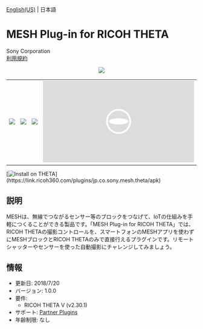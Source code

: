 [English(US)](README.md) | 日本語

# MESH Plug-in for RICOH THETA

Sony Corporation  
[利用規約](https://support.meshprj.com/hc/en-us/articles/115003533914)

<div align="center"><img src="./1.png"><table><tr><td><img src="./2.png"></td><td><img src="./3.png"></td><td><img src="./4.png"></td><td><img src="./5.png"></td></tr></table></div>

[![Install on THETA](https://assets.ricoh360.com/image/upload/v1/front/theta/install-button.svg?)](https://link.ricoh360.com/plugins/jp.co.sony.mesh.theta/apk)

## 説明

<div id="plugin-description">

MESHは、無線でつながるセンサー等のブロックをつなげて、IoTの仕組みを手軽につくることができる製品です。「MESH Plug-in for RICOH THETA」では、RICOH THETAの撮影コントロールを、スマートフォンのMESHアプリを使わずにMESHブロックとRICOH THETAのみで直接行えるプラグインです。リモートシャッターやセンサーを使った自動撮影にチャレンジしてみましょう。

</div>

## 情報

- 更新日: 2018/7/20
- バージョン: 1.0.0
- 要件:
  - RICOH THETA V (v2.30.1)
- サポート: [Partner Plugins](https://support.meshprj.com/hc/en-us)
- 年齢制限: なし
